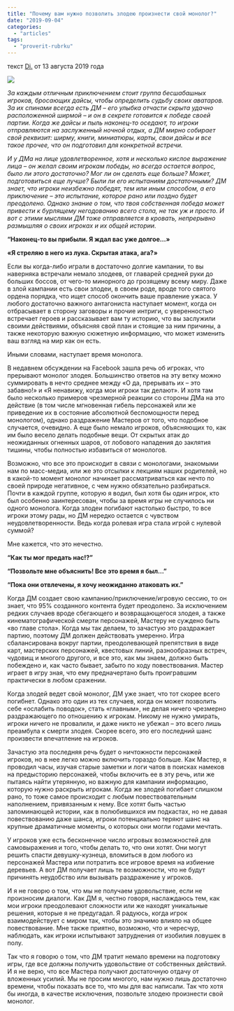 ```yaml
---
title: "Почему вам нужно позволить злодею произнести свой монолог?"
date: "2019-09-04"
categories: 
  - "articles"
tags: 
  - "proverit-rubrku"
---
```


текст [Di.](https://vk.com/away.php?to=https%3A%2F%2Fgnomestew.com%2Fauthor%2Fdicequeen%2F&cc_key=) от 13 августа 2019 года

![](https://sun9-37.userapi.com/c854020/v854020454/e37ea/RE7F-E5pZpU.jpg)

_За каждым отличным приключением стоит группа бесшабашных игроков, бросающих дайсы, чтобы определить судьбу своих аватаров. За их спинами всегда есть ДМ – его улыбка отчасти скрыта удачно расположенной ширмой – и он в секрете готовится к победе своей партии. Когда же дайсы и пыль наконец-то оседают, то игроки отправляются на заслуженный ночной отдых, а ДМ мирно собирает свой реквизит: ширму, книги, миниатюры, карты, свои дайсы и все такое прочее, что он подготовил для конкретной встречи._

_И у ДМа на лице удовлетворенное, хотя и несколько кислое выражение лица – он желал своим игрокам победы, но всегда остается вопрос, было ли этого достаточно? Мог ли он сделать еще больше? Может, подготовиться еще лучше? Были ли его испытаниям достаточными? ДМ знает, что игроки неизбежно победят, тем или иным способом, а его приключение – это испытание, которое рано или поздно будет преодолено. Однако знание о том, что твоя собственная победа может привести к бурлящему негодованию всего стола, не так уж и просто. И вот с этими мыслями ДМ тоже отправляется в кровать, непрерывно размышляя о своих игроках и их общей истории._

**“Наконец-то вы прибыли. Я ждал вас уже долгое…»**

**«Я стреляю в него из лука. Скрытая атака, ага?»**

Если вы когда-либо играли в достаточно долгие кампании, то вы наверняка встречали немало злодеев, от главарей средней руки до больших боссов, от чего-то минорного до грозящему всему миру. Даже в злой кампании есть свои злодеи, в своем роде, вроде того святого ордена порядка, что ищет способ окончить ваше правление ужаса. У любого достаточно важного антагониста наступает момент, когда он отбрасывает в сторону заговоры и прочие интриги, с уверенностью встречает героев и рассказывает вам ту историю, что вы заслужили своими действиями, объясняя свой план и стоящие за ним причины, а также некоторую важную сюжетную информацию, что может изменить ваш взгляд на мир как он есть.

Иными словами, наступает время монолога.

В недавнем обсуждении на Facebook зашла речь об игроках, что прерывают монолог злодея. Большинство ответов на эту ветку можно суммировать в нечто среднее между «О да, прерывать их – это забавно!» и «Я ненавижу, когда мои игроки так делают». И хотя там было несколько примеров чрезмерной реакции со стороны ДМа на это действие (в том числе мгновенная гибель персонажей или же приведение их в состояние абсолютной беспомощности перед монологом), однако раздражение Мастеров от того, что подобное случается, очевидно. А еще было немало игроков, объясняющих то, как им было весело делать подобные вещи. От скрытых атак до неожиданных огненных шаров, от лобового нападения до заклятия тишины, чтобы полностью избавиться от монологов.

Возможно, что все это происходит в связи с монологами, знакомыми нам по масс-медиа, или же это отсылки к лекциям наших родителей, но в какой-то момент монолог начинает рассматриваться как нечто по своей природе негативное, с чем нужно обязательно разбираться. Почти в каждой группе, которую я водил, был хотя бы один игрок, кто был особенно заинтересован, чтобы за время игры не случилось ни одного монолога. Когда злодеи погибают настолько быстро, то все игроки этому рады, но ДМ нередко остается с чувством неудовлетворенности. Ведь когда ролевая игра стала игрой с нулевой суммой?

Мне кажется, что это нечестно.

**“Как ты мог предать нас!?”**

**“Позвольте мне объяснить! Все это время я был…”**

**“Пока они отвлечены, я хочу неожиданно атаковать их.”**

Когда ДМ создает свою кампанию/приключение/игровую сессию, то он знает, что 95% созданного контента будет преодолено. За исключением редких случаев вроде сбегающего и возвращающегося злодея, а также кинематографической смерти персонажей, Мастеру не суждено быть «во главе стола». Когда мы так делаем, то зачастую это раздражает партию, поэтому ДМ должен действовать умеренно. Игра сбалансирована вокруг партии, преодолевающей препятствия в виде карт, мастерских персонажей, квестовых линий, разнообразных встреч, чудовищ и многого другого, и все это, как мы знаем, должно быть побеждено и, как часто бывает, забыто по ходу повествования. Мастер играет в игру зная, что ему предначертано быть проигравшим практически в любом сражении.

Когда злодей ведет свой монолог, ДМ уже знает, что тот скорее всего погибнет. Однако это один из тех случаев, когда он может позволить себе «ослабить поводок», стать «главным», не делая ничего чрезмерно раздражающего по отношению к игрокам. Никому не нужно умирать, игроки ничего не провалили, и даже никто не убежал – это всего лишь преамбула к смерти злодея. Скорее всего, это его последний шанс произвести впечатление на игроков.

Зачастую эта последняя речь будет о ничтожности персонажей игроков, но в нее легко можно включить гораздо больше. Как Мастер, я проводил часы, изучая старые заметки и логи чатов в поисках намеков на предысторию персонажей, чтобы включить ее в эту речь, или же пытаясь найти утерянную, но важную для кампании информацию, которую нужно раскрыть игрокам. Когда же злодей погибает слишком рано, то тоже самое происходит с любым повествовательным наполнением, привязанным к нему. Все хотят быть частью запоминающей истории, как в полюбившихся им подкастах, но не давая повествованию даже шанса, игроки потенциально теряют шанс на крупные драматичные моменты, о которых они могли годами мечтать.

У игроков уже есть бесконечное число игровых возможностей для самовыражения и того, чтобы делать то, что они хотят. Они могут решить спасти девушку-кузнеца, вломиться в дом любого из персонажей Мастера или потратить все игровое время на избиение деревьев. А вот ДМ получает лишь те возможности, что не будут причинять неудобство или вызывать раздражение у игроков.

И я не говорю о том, что мы не получаем удовольствие, если не произносим диалоги. Как ДМ я, честно говоря, наслаждаюсь тем, как мои игроки преодолевают сложности или же находят уникальные решения, которые я не предугадал. Я радуюсь, когда игрок взаимодействует с миром так, чтобы это значимо влияло на общее повествование. Мне также приятно, возможно, что и чересчур, наблюдать, как игроки испытывают затруднения от изобилия ловушек в полу.

Так что я говорю о том, что ДМ тратит немало времени на подготовку игры, где все должны получить удовольствие от собственных действий. И я не верю, что все Мастера получают достаточную отдачу от вложенных усилий. Мы не просим многого, нам нужно лишь достаточно времени, чтобы показать все то, что мы для вас написали. Так что хотя бы иногда, в качестве исключения, позвольте злодею произнести свой монолог.
